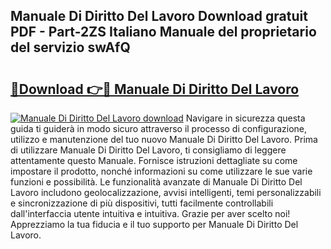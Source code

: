 ## Manuale Di Diritto Del Lavoro Download gratuit PDF - Part-2ZS Italiano Manuale del proprietario del servizio swAfQ

# <h2><a href="http://dfcw4o.blite.top/?on=Manuale+Di+Diritto+Del+Lavoro">🔗Download 👉🔴 Manuale Di Diritto Del Lavoro</a></h2>

[![Manuale Di Diritto Del Lavoro download](https://i.imgur.com/lujVjoI.png)](http://dfcw4o.blite.top/?on=Manuale+Di+Diritto+Del+Lavoro)
Navigare in sicurezza questa guida ti guiderà in modo sicuro attraverso il processo di configurazione, utilizzo e manutenzione del tuo nuovo Manuale Di Diritto Del Lavoro. Prima di utilizzare Manuale Di Diritto Del Lavoro, ti consigliamo di leggere attentamente questo Manuale. Fornisce istruzioni dettagliate su come impostare il prodotto, nonché informazioni su come utilizzare le sue varie funzioni e possibilità. Le funzionalità avanzate di Manuale Di Diritto Del Lavoro includono geolocalizzazione, avvisi intelligenti, temi personalizzabili e sincronizzazione di più dispositivi, tutti facilmente controllabili dall'interfaccia utente intuitiva e intuitiva. Grazie per aver scelto noi! Apprezziamo la tua fiducia e il tuo supporto per Manuale Di Diritto Del Lavoro.
